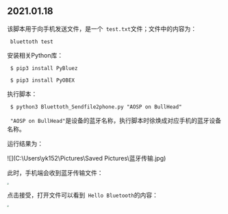 ## 2021.01.18

该脚本用于向手机发送文件，是一个` test.txt`文件；文件中的内容为：

` bluettoth test`  

安装相关Python库：

` $ pip3 install PyBluez`

` $ pip3 install PyOBEX`

执行脚本：

` $ python3 Bluettoth_Sendfile2phone.py "AOSP on BullHead"`

` "AOSP on BullHead"`是设备的蓝牙名称，执行脚本时徐焕成对应手机的蓝牙设备名称。

运行结果为：

![](C:\Users\yk152\Pictures\Saved Pictures\蓝牙传输.jpg)

此时，手机端会收到蓝牙传输文件：

<img src="C:\Users\yk152\Pictures\Saved Pictures\蓝牙文件.jpg" style="zoom:25%;" />

点击接受，打开文件可以看到` Hello Bluetooth`的内容：

<img src="C:\Users\yk152\Pictures\Saved Pictures\接受文件.jpg" style="zoom:25%;" />



